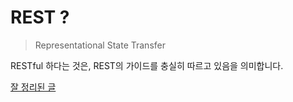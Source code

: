 # REST ?
> Representational State Transfer

RESTful 하다는 것은, REST의 가이드를 충실히 따르고 있음을 의미합니다.

[잘 정리된 글](https://nesoy.github.io/articles/2017-02/REST)